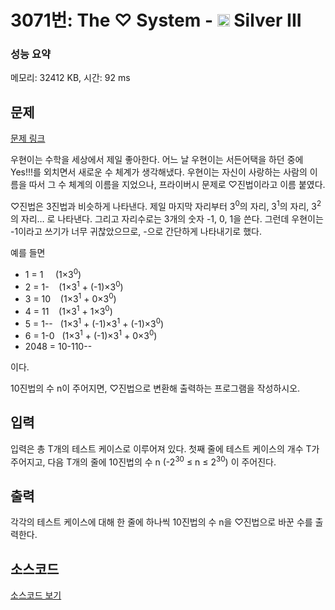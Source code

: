 # 3071번: The ♡ System - <img src="https://static.solved.ac/tier_small/8.svg" style="height:20px" /> Silver III

<!-- performance -->
### 성능 요약
메모리: 32412 KB, 시간: 92 ms
<!-- end -->

## 문제

[문제 링크](https://boj.kr/3071)

<p>우현이는 수학을 세상에서 제일 좋아한다. 어느 날 우현이는 서든어택을 하던 중에 Yes!!!를 외치면서 새로운 수 체계가 생각해냈다. 우현이는 자신이 사랑하는 사람의 이름을 따서 그 수 체계의 이름을 지었으나, 프라이버시 문제로 ♡진법이라고 이름 붙였다.</p>

<p>♡진법은 3진법과 비슷하게 나타낸다. 제일 마지막 자리부터 3<sup>0</sup>의 자리, 3<sup>1</sup>의 자리, 3<sup>2</sup>의 자리… 로 나타낸다. 그리고 자리수로는 3개의 숫자 -1, 0, 1을 쓴다. 그런데 우현이는 -1이라고 쓰기가 너무 귀찮았으므로, -으로 간단하게 나타내기로 했다.</p>

<p>예를 들면</p>

<ul>
<li>1 = 1&nbsp;&nbsp;&nbsp;&nbsp; (1×3<sup>0</sup>)</li>
<li>2 = 1-&nbsp;&nbsp;&nbsp; (1×3<sup>1</sup> + (-1)×3<sup>0</sup>)</li>
<li>3 = 10&nbsp;&nbsp;&nbsp; (1×3<sup>1</sup> + 0×3<sup>0</sup>)</li>
<li>4 = 11&nbsp;&nbsp;&nbsp; (1×3<sup>1</sup> + 1×3<sup>0</sup>)</li>
<li>5 = 1--&nbsp;&nbsp; (1×3<sup>1</sup> + (-1)×3<sup>1</sup> + (-1)×3<sup>0</sup>)</li>
<li>6 = 1-0&nbsp;&nbsp; (1×3<sup>1</sup>&nbsp;+ (-1)×3<sup>1</sup>&nbsp;+ 0×3<sup>0</sup>)</li>
<li>2048 = 10-110--</li>
</ul>

<p>이다.</p>

<p>10진법의 수 n이 주어지면, ♡진법으로 변환해 출력하는 프로그램을 작성하시오.</p>

## 입력

<p>입력은 총 T개의 테스트 케이스로 이루어져 있다. 첫째 줄에 테스트 케이스의 개수 T가 주어지고, 다음 T개의 줄에 10진법의 수 n (-2<sup>30</sup>&nbsp;≤&nbsp;n ≤&nbsp;2<sup>30</sup>) 이 주어진다.</p>

## 출력

<p>각각의 테스트 케이스에 대해 한 줄에 하나씩 10진법의 수 n을 ♡진법으로 바꾼 수를 출력한다.</p>

## 소스코드

[소스코드 보기](The%20♡%20System.py)